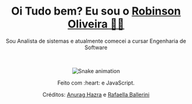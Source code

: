<div>
  
  <h1 align="center">
    Oi Tudo bem? Eu sou o 
    <a href="https://www.linkedin.com/in/robinruude/">Robinson Oliveira 🧑‍💻</a>
  </h1>
  <p align="center">
    Sou Analista de sistemas e atualmente comecei a cursar Engenharia de Software
</div>

<div align="center">
  <a href="https://github.com/robinruudes">
  </a>
</div>
</div><br>

<div align="center">

<div align="center">

  ![Snake animation](https://github.com/danielbped/danielbped/blob/output/github-contribution-grid-snake.svg)
  
</div>

<div align="center">
  <p>Feito com :heart: e JavaScript.</p>
  <p>Créditos: <a href="https://github.com/anuraghazra/github-readme-stats">Anurag Hazra</a> e <a href="https://github.com/rafaballerini">Rafaella Ballerini</a></p>
</div>
